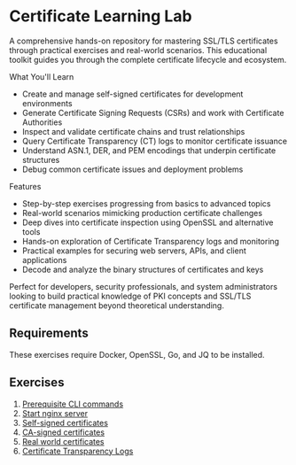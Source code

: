 # Certificate Learning Lab

A comprehensive hands-on repository for mastering SSL/TLS certificates through practical exercises and real-world scenarios. This educational toolkit guides you through the complete certificate lifecycle and ecosystem.

What You'll Learn
- Create and manage self-signed certificates for development environments
- Generate Certificate Signing Requests (CSRs) and work with Certificate Authorities
- Inspect and validate certificate chains and trust relationships
- Query Certificate Transparency (CT) logs to monitor certificate issuance
- Understand ASN.1, DER, and PEM encodings that underpin certificate structures
- Debug common certificate issues and deployment problems

Features
- Step-by-step exercises progressing from basics to advanced topics
- Real-world scenarios mimicking production certificate challenges
- Deep dives into certificate inspection using OpenSSL and alternative tools
- Hands-on exploration of Certificate Transparency logs and monitoring
- Practical examples for securing web servers, APIs, and client applications
- Decode and analyze the binary structures of certificates and keys

Perfect for developers, security professionals, and system administrators looking to build practical knowledge of PKI concepts and SSL/TLS certificate management beyond theoretical understanding.


## Requirements

These exercises require Docker, OpenSSL, Go, and JQ to be installed.


## Exercises

1. [Prerequisite CLI commands](./docs/prerequisite_cli_commands.md)
2. [Start nginx server](./docs/nginx_server.md)
3. [Self-signed certificates](./docs/selfsigned_certificates.md)
4. [CA-signed certificates](./docs/ca_signed_certificates.md)
5. [Real world certificates](./docs/realworld_certificates.md)
6. [Certificate Transparency Logs](./docs/certificate_transparency_logs.md)

